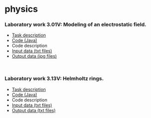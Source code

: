 # physics

<h3>Laboratory work 3.01V: Modeling of an electrostatic field.</h3>
<ul>
  <li><a href = "https://github.com/annchous/physics/blob/master/lab3.01V/lab3.01V.pdf">Task description</a></li>
  <li><a href = "https://github.com/annchous/physics/blob/master/lab3.01V/code/src/Main.java">Code (Java)</a></li>
  <li>Code description</li>
  <li><a href = "https://github.com/annchous/physics/tree/master/lab3.01V/data">Input data (txt files)</a></li>
  <li><a href = "https://github.com/annchous/physics/tree/master/lab3.01V/pics">Output data (jpg files)</a></li>
</ul>
<br>
<h3>Laboratory work 3.13V: Helmholtz rings.</h3>
<ul>
  <li><a href = "">Task description</a></li>
  <li><a href = "https://github.com/annchous/physics/blob/master/lab3.13V/code/src/Main.java">Code (Java)</a></li>
  <li>Code description</li>
  <li><a href = "https://github.com/annchous/physics/tree/master/lab3.13V/data">Input data (txt files)</a></li>
  <li><a href = "https://github.com/annchous/physics/tree/master/lab3.13V/results">Output data (txt files)</a></li>
</ul>
